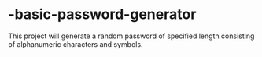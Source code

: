# -basic-password-generator
 This project will generate a random password of specified length consisting of alphanumeric characters and symbols.

